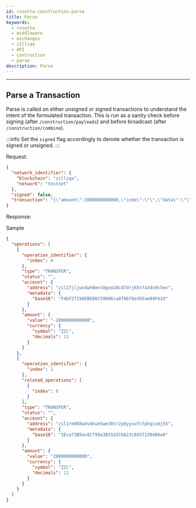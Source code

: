 ```yaml
---
id: rosetta-construction-parse
title: Parse
keywords:
  - rosetta
  - middleware
  - exchanges
  - zilliqa
  - API
  - contruction
  - parse
description: Parse
---
```


---

## Parse a Transaction

Parse is called on either unsigned or signed transactions to understand the intent of the formulated transaction. This is run as a sanity check before signing (after `/construction/payloads`) and before broadcast (after `/construction/combine`).

:::info
Set the `signed` flag accordingly to denote whether the transaction is signed or unsigned.
:::

Request:

```json
{
  "network_identifier": {
    "blockchain": "zilliqa",
    "network": "testnet"
  },
  "signed": false,
  "transaction": "{\"amount\":2000000000000,\"code\":\"\",\"data\":\"\",\"gasLimit\":50,\"gasPrice\":2000000000,\"nonce\":467,\"pubKey\":\"02e819146a9685ab282e4cacc0de7c00e41d52111ad4092f7ccb266a37255f31ad\",\"senderAddr\":\"zil17jljwxdwh6mvt8gxe28cd7drjkhtfa3ds9c5en\",\"toAddr\":\"zil1rm988wdvdnue5we36tr2y0yyxufcfphqcxmj55\",\"version\":21823489}"
}
```

Response:

Sample

```json
{
  "operations": [
    {
      "operation_identifier": {
        "index": 0
      },
      "type": "TRANSFER",
      "status": "",
      "account": {
        "address": "zil17jljwxdwh6mvt8gxe28cd7drjkhtfa3ds9c5en",
        "metadata": {
          "base16": "F4bf2719AEBEB6C59D06ca8f86f9a395aeB4F62d"
        }
      },
      "amount": {
        "value": "-2000000000000",
        "currency": {
          "symbol": "ZIL",
          "decimals": 12
        }
      }
    },
    {
      "operation_identifier": {
        "index": 1
      },
      "related_operations": [
        {
          "index": 0
        }
      ],
      "type": "TRANSFER",
      "status": "",
      "account": {
        "address": "zil1rm988wdvdnue5we36tr2y0yyxufcfphqcxmj55",
        "metadata": {
          "base16": "1Eca73B9ac6Cf99a3B31d2C6A23c8437138486e0"
        }
      },
      "amount": {
        "value": "2000000000000",
        "currency": {
          "symbol": "ZIL",
          "decimals": 12
        }
      }
    }
  ]
}
```
